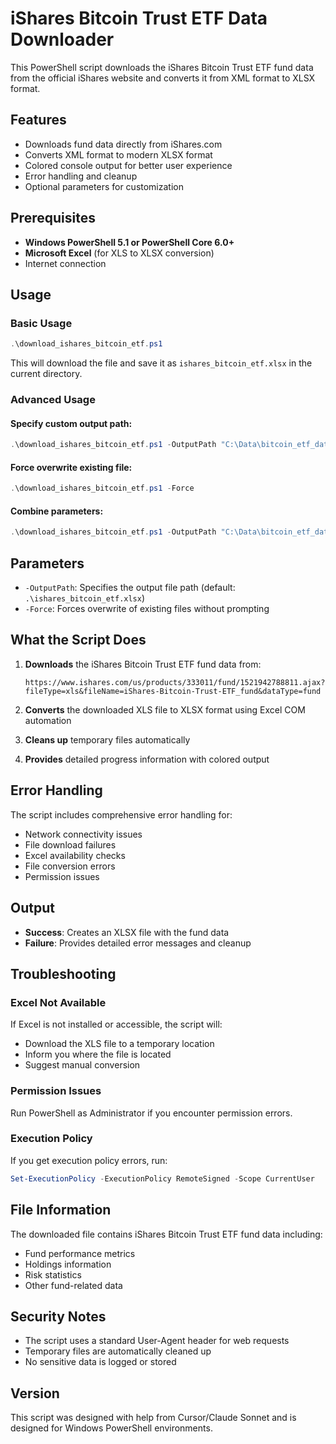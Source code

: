 # iShares Bitcoin Trust ETF Data Downloader

This PowerShell script downloads the iShares Bitcoin Trust ETF fund data from the official iShares website and converts it from XML format to XLSX format.

## Features

- Downloads fund data directly from iShares.com
- Converts XML format to modern XLSX format
- Colored console output for better user experience
- Error handling and cleanup
- Optional parameters for customization

## Prerequisites

- **Windows PowerShell 5.1 or PowerShell Core 6.0+**
- **Microsoft Excel** (for XLS to XLSX conversion)
- Internet connection

## Usage

### Basic Usage
```powershell
.\download_ishares_bitcoin_etf.ps1
```
This will download the file and save it as `ishares_bitcoin_etf.xlsx` in the current directory.

### Advanced Usage

#### Specify custom output path:
```powershell
.\download_ishares_bitcoin_etf.ps1 -OutputPath "C:\Data\bitcoin_etf_data.xlsx"
```

#### Force overwrite existing file:
```powershell
.\download_ishares_bitcoin_etf.ps1 -Force
```

#### Combine parameters:
```powershell
.\download_ishares_bitcoin_etf.ps1 -OutputPath "C:\Data\bitcoin_etf_data.xlsx" -Force
```

## Parameters

- `-OutputPath`: Specifies the output file path (default: `.\ishares_bitcoin_etf.xlsx`)
- `-Force`: Forces overwrite of existing files without prompting

## What the Script Does

1. **Downloads** the iShares Bitcoin Trust ETF fund data from:
   ```
   https://www.ishares.com/us/products/333011/fund/1521942788811.ajax?fileType=xls&fileName=iShares-Bitcoin-Trust-ETF_fund&dataType=fund
   ```

2. **Converts** the downloaded XLS file to XLSX format using Excel COM automation

3. **Cleans up** temporary files automatically

4. **Provides** detailed progress information with colored output

## Error Handling

The script includes comprehensive error handling for:
- Network connectivity issues
- File download failures
- Excel availability checks
- File conversion errors
- Permission issues

## Output

- **Success**: Creates an XLSX file with the fund data
- **Failure**: Provides detailed error messages and cleanup

## Troubleshooting

### Excel Not Available
If Excel is not installed or accessible, the script will:
- Download the XLS file to a temporary location
- Inform you where the file is located
- Suggest manual conversion

### Permission Issues
Run PowerShell as Administrator if you encounter permission errors.

### Execution Policy
If you get execution policy errors, run:
```powershell
Set-ExecutionPolicy -ExecutionPolicy RemoteSigned -Scope CurrentUser
```

## File Information

The downloaded file contains iShares Bitcoin Trust ETF fund data including:
- Fund performance metrics
- Holdings information
- Risk statistics
- Other fund-related data

## Security Notes

- The script uses a standard User-Agent header for web requests
- Temporary files are automatically cleaned up
- No sensitive data is logged or stored

## Version

This script was designed with help from Cursor/Claude Sonnet and is designed for Windows PowerShell environments. 
